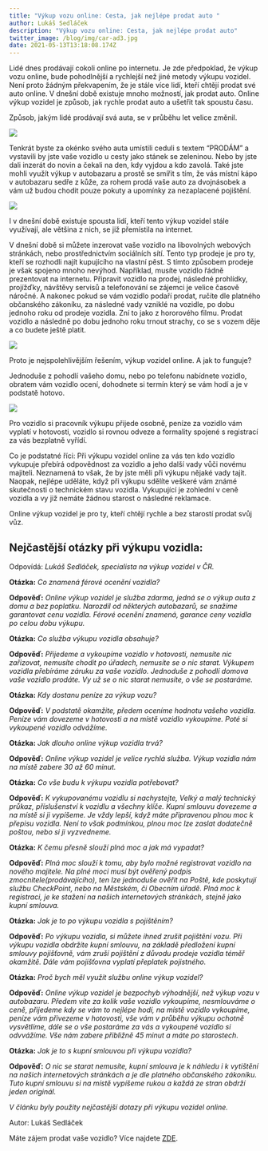 ```yaml
---
title: "Výkup vozu online: Cesta, jak nejlépe prodat auto "
author: Lukáš Sedláček
description: "Výkup vozu online: Cesta, jak nejlépe prodat auto"
twitter_image: /blog/img/car-ad3.jpg
date: 2021-05-13T13:18:08.174Z
---
```

Lidé dnes prodávají cokoli online po internetu. Je zde předpoklad, že výkup vozu online, bude pohodlnější a rychlejší než jiné metody výkupu vozidel. Není proto žádným překvapením, že je stále více lidí, kteří chtějí prodat své auto online. V dnešní době existuje mnoho možností, jak prodat auto. Online výkup vozidel je způsob, jak rychle prodat auto a ušetřit tak spoustu času.

Způsob, jakým lidé prodávají svá auta, se v průběhu let velice změnil. 

![](/blog/img/car-5361190_1920.jpg)

Tenkrát byste za okénko svého auta umístili ceduli s textem “PRODÁM” a vystavili by jste vaše vozidlo u cesty jako stánek se zeleninou. Nebo by jste dali inzerát do novin a čekali na den, kdy vyjdou a kdo zavolá. Také jste mohli využít výkup v autobazaru a prostě se smířit s tím, že vás místní kápo v autobazaru sedře z kůže, za rohem prodá vaše auto za dvojnásobek a vám už budou chodit pouze pokuty a upomínky za nezaplacené pojištění.

![](/blog/img/photo-1603736506901-f3b226612f0c.jpg)

I v dnešní době existuje spousta lidí, kteří tento výkup vozidel stále využívají, ale většina z nich, se již přemístila na internet.

V dnešní době si můžete inzerovat vaše vozidlo na libovolných webových stránkách, nebo prostřednictvím sociálních sítí. Tento typ prodeje je pro ty, kteří se rozhodli najít kupujícího na vlastní pěst. S tímto způsobem prodeje je však spojeno mnoho nevýhod. Například, musíte vozidlo řádně prezentovat na internetu. Připravit vozidlo na prodej, následné prohlídky, projížďky, návštěvy servisů a telefonování se zájemci je velice časově náročné. A nakonec pokud se vám vozidlo podaří prodat, ručíte dle platného občanského zákoníku, za následné vady vzniklé na vozidle, po dobu jednoho roku od prodeje vozidla. Zní to jako z hororového filmu. Prodat vozidlo a následně po dobu jednoho roku trnout strachy, co se s vozem děje a co budete ještě platit.   

![](/blog/img/photo-1548479019-1edbd60c39e2.jpg)

Proto je nejspolehlivějším řešením, výkup vozidel online. A jak to funguje?

Jednoduše z pohodlí vašeho domu, nebo po telefonu nabídnete vozidlo, obratem vám vozidlo ocení, dohodnete si termín který se vám hodí a je v podstatě hotovo.

![](/blog/img/car-finance-4516072_1920.jpg)

Pro vozidlo si pracovník výkupu přijede osobně, peníze za vozidlo vám vyplatí v hotovosti, vozidlo si rovnou odveze a formality spojené s registrací za vás bezplatně vyřídí.

Co je podstatné říci: Při výkupu vozidel online za vás ten kdo vozidlo vykupuje přebírá odpovědnost za vozidlo a jeho další vady vůči novému majiteli. Neznamená to však, že by jste měli při výkupu nějaké vady tajit. Naopak, nejlépe uděláte, když při výkupu sdělíte veškeré vám známé skutečnosti o technickém stavu vozidla. Vykupující je zohlední v ceně vozidla a vy již nemáte žádnou starost o následné reklamace.

Online výkup vozidel je pro ty, kteří chtějí rychle a bez starostí prodat svůj vůz.

## Nejčastější otázky při výkupu vozidla:

Odpovídá: *Lukáš Sedláček, specialista na výkup vozidel v ČR.*

**Otázka:** *Co znamená férové ocenění vozidla?*

**Odpověď:** *Online výkup vozidel je služba zdarma, jedná se o výkup auta z domu a bez poplatku. Narozdíl od některých autobazarů, se snažíme garantovat cenu vozidla. Férové ocenění znamená, garance ceny vozidla po celou dobu výkupu.* 

**Otázka:** *Co služba výkupu vozidla obsahuje?*

**Odpověď:** *Přijedeme a vykoupíme vozidlo v hotovosti, nemusíte nic zařizovat, nemusíte chodit po úřadech, nemusíte se o nic starat. Výkupem vozidla přebíráme záruku za vaše vozidlo. Jednoduše z pohodlí domova vaše vozidlo prodáte. Vy už se o nic starat nemusíte, o vše se postaráme.*

**Otázka:** *Kdy dostanu peníze za výkup vozu?*

**Odpověď:** *V podstatě okamžite, předem oceníme hodnotu vašeho vozidla. Peníze vám dovezeme v hotovosti a na místě vozidlo vykoupíme. Poté si vykoupené vozidlo odvážíme.*

**Otázka:** *Jak dlouho online výkup vozidla trvá?*

**Odpověď:** *Online výkup vozidel je velice rychlá služba. Výkup vozidla nám na místě zabere 30 až 60 minut.* 

**Otázka:** *Co vše budu k výkupu vozidla potřebovat?*

**Odpověď:** *K vykupovanému vozidlu si nachystejte, Velký a malý technický průkaz, příslušenství k vozidlu a všechny klíče. Kupní smlouvu dovezeme a na místě si ji vypíšeme. Je vždy lepší, když máte připravenou plnou moc k přepisu vozidla. Není to však podmínkou, plnou moc lze zaslat dodatečně poštou, nebo si ji vyzvedneme.*

**Otázka:** *K čemu přesně slouží plná moc a jak má vypadat?*

**Odpověď:** *Plná moc slouží k tomu, aby bylo možné registrovat vozidlo na nového majitele. Na plné moci musí být ověřený podpis zmocnitele(prodávajícího), ten lze jednoduše ověřit na Poště, kde poskytují službu CheckPoint, nebo na Městském, či Obecním úřadě. Plná moc k registraci, je ke stažení na našich internetových stránkách, stejně jako kupní smlouva.* 

**Otázka:** *Jak je to po výkupu vozidla s pojištěním?*

**Odpověď:** *Po výkupu vozidla, si můžete ihned zrušit pojištění vozu. Při výkupu vozidla obdržíte kupní smlouvu, na základě předložení kupní smlouvy pojišťovně, vám zruší pojištění z důvodu prodeje vozidla téměř okamžitě. Dále vám pojišťovna vyplatí přeplatek pojistného.*

**Otázka:** *Proč bych měl využít službu online výkup vozidel?*

**Odpověď:** *Online výkup vozidel je bezpochyb výhodnější, než výkup vozu v autobazaru. Předem víte za kolik vaše vozidlo vykoupíme, nesmlouváme o ceně, přijedeme kdy se vám to nejlépe hodí, na místě vozidlo vykoupíme, peníze vám přivezeme v hotovosti, vše vám v průběhu výkupu ochotně vysvětlíme, dále se o vše postaráme za vás a vykoupené vozidlo si odvvážíme. Vše nám zabere přibližně 45 minut a máte po starostech.*

**Otázka:** *Jak je to s kupní smlouvou při výkupu vozidla?*

**Odpověď:** *O nic se starat nemusíte, kupní smlouva je k náhledu i k vytištění na našich internetových stránkách a je dle platného občanského zákoníku. Tuto kupní smlouvu si na místě vypíšeme rukou a každá ze stran obdrží jeden originál.* 

*V článku byly použity nejčastější dotazy při výkupu vozidel online.* 

Autor: Lukáš Sedláček

Máte zájem prodat vaše vozidlo? Více najdete  [ZDE](https://www.dobryvykup.cz/).